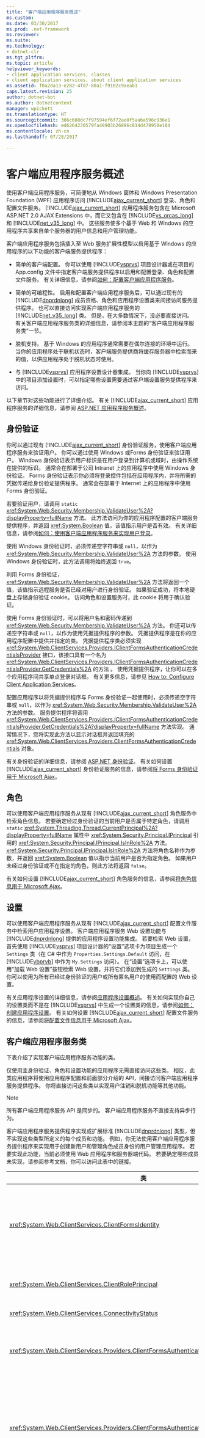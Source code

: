 ```yaml
---
title: "客户端应用程序服务概述"
ms.custom: 
ms.date: 03/30/2017
ms.prod: .net-framework
ms.reviewer: 
ms.suite: 
ms.technology:
- dotnet-clr
ms.tgt_pltfrm: 
ms.topic: article
helpviewer_keywords:
- client application services, classes
- client application services, about client application services
ms.assetid: f0a2da13-e282-4fd7-88a1-f9102c9aeab1
caps.latest.revision: 25
author: dotnet-bot
ms.author: dotnetcontent
manager: wpickett
ms.translationtype: HT
ms.sourcegitcommit: 306c608dc7f97594ef6f72ae0f5aaba596c936e1
ms.openlocfilehash: ed6264230579fa48903b26896c814d478950e184
ms.contentlocale: zh-cn
ms.lasthandoff: 07/28/2017

---
```

# <a name="client-application-services-overview"></a>客户端应用程序服务概述
使用客户端应用程序服务，可简便地从 Windows 窗体和 Windows Presentation Foundation (WPF) 应用程序访问 [!INCLUDE[ajax_current_short](../../../includes/ajax-current-short-md.md)] 登录、角色和配置文件服务。 [!INCLUDE[ajax_current_short](../../../includes/ajax-current-short-md.md)] 应用程序服务包含在 Microsoft ASP.NET 2.0 AJAX Extensions 中，而它又包含在 [!INCLUDE[vs_orcas_long](../../../includes/vs-orcas-long-md.md)] 和 [!INCLUDE[net_v35_long](../../../includes/net-v35-long-md.md)] 中。 这些服务使多个基于 Web 和 Windows 的应用程序共享来自单个服务器的用户信息和用户管理功能。  
  
 客户端应用程序服务包括插入至 Web 服务扩展性模型以启用基于 Windows 的应用程序的以下功能的客户端服务提供程序：  
  
-   简单的客户端配置。 你可以使用 [!INCLUDE[vsprvs](../../../includes/vsprvs-md.md)] 项目设计器或在项目的 App.config 文件中指定客户端服务提供程序以启用和配置登录、角色和配置文件服务。 有关详细信息，请参阅[如何：配置客户端应用程序服务](../../../docs/framework/common-client-technologies/how-to-configure-client-application-services.md)。  
  
-   简单的可编程性。 启用和配置客户端应用程序服务后，可以通过现有的 [!INCLUDE[dnprdnlong](../../../includes/dnprdnlong-md.md)] 成员资格、角色和应用程序设置类来间接访问服务提供程序。 也可以直接访问实现客户端应用程序服务的 [!INCLUDE[net_v35_long](../../../includes/net-v35-long-md.md)] 类。 但是，在大多数情况下，没必要直接访问。 有关客户端应用程序服务类的详细信息，请参阅本主题的“客户端应用程序服务类”一节。  
  
-   脱机支持。 基于 Windows 的应用程序通常需要在偶尔连接的环境中运行。 当你的应用程序处于联机状态时，客户端服务提供商将缓存服务器中检索而来的值，以供应用程序处于脱机状态时使用。  
  
-   与 [!INCLUDE[vsprvs](../../../includes/vsprvs-md.md)] 应用程序设置设计器集成。 当你向 [!INCLUDE[vsprvs](../../../includes/vsprvs-md.md)] 中的项目添加设置时，可以指定哪些设置需要通过客户端设置服务提供程序来访问。  
  
 以下章节对这些功能进行了详细介绍。 有关 [!INCLUDE[ajax_current_short](../../../includes/ajax-current-short-md.md)] 应用程序服务的详细信息，请参阅 [ASP.NET 应用程序服务概述](http://msdn.microsoft.com/library/1162e529-0d70-44b2-b3ab-83e60c695013)。  
  
## <a name="authentication"></a>身份验证  
 你可以通过现有 [!INCLUDE[ajax_current_short](../../../includes/ajax-current-short-md.md)] 身份验证服务，使用客户端应用程序服务来验证用户。 你可以通过使用 Windows 或Forms 身份验证来验证用户。 Windows 身份验证表示用户标识是在用户登录到计算机或域时，由操作系统在提供的标识。 通常会在部署于公司 Intranet 上的应用程序中使用 Windows 身份验证。 Forms 身份验证表示你必须将登录控件包括在应用程序内，并将所需的凭据传递给身份验证提供程序。 通常会在部署于 Internet 上的应用程序中使用 Forms 身份验证。  
  
 若要验证用户，请调用 `static` <xref:System.Web.Security.Membership.ValidateUser%2A?displayProperty=fullName> 方法。 此方法访问为你的应用程序配置的客户端服务提供程序，并返回 <xref:System.Boolean> 值，该值指示用户是否有效。 有关详细信息，请参阅[如何：使用客户端应用程序服务来实现用户登录](../../../docs/framework/common-client-technologies/how-to-implement-user-login-with-client-application-services.md)。  
  
 使用 Windows 身份验证时，必须传递空字符串或 `null`，以作为 <xref:System.Web.Security.Membership.ValidateUser%2A> 方法的参数。 使用 Windows 身份验证时，此方法调用将始终返回 `true`。  
  
 利用 Forms 身份验证，<xref:System.Web.Security.Membership.ValidateUser%2A> 方法将返回一个值，该值指示远程服务是否已经对用户进行身份验证。 如果验证成功，将本地硬盘上存储身份验证 cookie。 访问角色和设置服务时，此 cookie 将用于确认验证。  
  
 使用 Forms 身份验证时，可以将用户名和密码传递到 <xref:System.Web.Security.Membership.ValidateUser%2A> 方法。 你还可以传递空字符串或 `null`，以作为使用凭据提供程序的参数。 凭据提供程序是在你的应用程序配置中提供并指定的类。 凭据提供程序类必须实现 <xref:System.Web.ClientServices.Providers.IClientFormsAuthenticationCredentialsProvider> 接口，该接口具有一个名为 <xref:System.Web.ClientServices.Providers.IClientFormsAuthenticationCredentialsProvider.GetCredentials%2A> 的方法 。 使用凭据提供程序，让你可以在多个应用程序间共享单点登录对话框。 有关更多信息，请参见 [How to: Configure Client Application Services](../../../docs/framework/common-client-technologies/how-to-configure-client-application-services.md)。  
  
 配置应用程序以将凭据提供程序与 Forms 身份验证一起使用时，必须传递空字符串或 `null`，以作为 <xref:System.Web.Security.Membership.ValidateUser%2A> 方法的参数。 服务提供程序将调用 <xref:System.Web.ClientServices.Providers.IClientFormsAuthenticationCredentialsProvider.GetCredentials%2A?displayProperty=fullName> 方法实现。 通常情况下，您将实现此方法以显示对话框并返回填充的 <xref:System.Web.ClientServices.Providers.ClientFormsAuthenticationCredentials> 对象。  
  
 有关身份验证的详细信息，请参阅 [ASP.NET 身份验证](http://msdn.microsoft.com/library/fc10b0ef-4ce4-4a7f-9174-886325221ee1)。 有关如何设置 [!INCLUDE[ajax_current_short](../../../includes/ajax-current-short-md.md)] 身份验证服务的信息，请参阅[将 Forms 身份验证用于 Microsoft Ajax](http://msdn.microsoft.com/library/c50f7dc5-323c-4c63-b4f3-96edfc1e815e)。  
  
## <a name="roles"></a>角色  
 可以使用客户端应用程序服务从现有 [!INCLUDE[ajax_current_short](../../../includes/ajax-current-short-md.md)] 角色服务中检索角色信息。 若要确定经过身份验证的当前用户是否属于特定角色，请调用 `static` <xref:System.Threading.Thread.CurrentPrincipal%2A?displayProperty=fullName> 属性中 <xref:System.Security.Principal.IPrincipal> 引用的 <xref:System.Security.Principal.IPrincipal.IsInRole%2A> 方法。 <xref:System.Security.Principal.IPrincipal.IsInRole%2A> 方法将角色名称作为参数，并返回 <xref:System.Boolean> 值以指示当前用户是否为指定角色。 如果用户未经过身份验证或不在指定的角色，则此方法将返回 `false`。  
  
 有关如何设置 [!INCLUDE[ajax_current_short](../../../includes/ajax-current-short-md.md)] 角色服务的信息，请参阅[将角色信息用于 Microsoft Ajax](http://msdn.microsoft.com/library/280f6ad9-ba1a-4fc9-b0cc-22e39e54a82d)。  
  
## <a name="settings"></a>设置  
 可以使用客户端应用程序服务从现有 [!INCLUDE[ajax_current_short](../../../includes/ajax-current-short-md.md)] 配置文件服务中检索用户应用程序设置。 客户端应用程序服务 Web 设置功能与 [!INCLUDE[dnprdnlong](../../../includes/dnprdnlong-md.md)] 提供的应用程序设置功能集成。 若要检索 Web 设置，首先使用 [!INCLUDE[vsprvs](../../../includes/vsprvs-md.md)] 项目设计器的“设置”选项卡为项目生成一个 `Settings` 类（在 C# 中作为 `Properties.Settings.Default` 访问，在 [!INCLUDE[vbprvb](../../../includes/vbprvb-md.md)] 中作为 `My.Settings` 访问）。 在“设置”选项卡上，可以使用“加载 Web 设置”按钮检索 Web 设置，并将它们添加到生成的 `Settings` 类。 你可以使用为所有已经过身份验证的用户或所有匿名用户的使用而配置的 Web 设置。  
  
 有关应用程序设置的详细信息，请参阅[应用程序设置概述](../../../docs/framework/winforms/advanced/application-settings-overview.md)。 有关如何实现你自己的设置类而不是在 [!INCLUDE[vsprvs](../../../includes/vsprvs-md.md)] 中生成一个设置类的信息，请参阅[如何：创建应用程序设置](../../../docs/framework/winforms/advanced/how-to-create-application-settings.md)。 有关如何设置 [!INCLUDE[ajax_current_short](../../../includes/ajax-current-short-md.md)] 配置文件服务的信息，请参阅[将配置文件信息用于 Microsoft Ajax](http://msdn.microsoft.com/library/91239ae6-d01c-4f4e-a433-eb9040dbed61)。  
  
## <a name="client-application-services-classes"></a>客户端应用程序服务类  
 下表介绍了实现客户端应用程序服务功能的类。  
  
 仅使用主身份验证、角色和设置功能的应用程序无需直接访问这些类。 相反，此类应用程序将使用应用程序配置和前面部分介绍的 API，间接访问客户端应用程序服务提供程序。 你将直接访问这些类以实现用户注销和脱机功能等其他功能。  
  
> [!NOTE]
>  所有客户端应用程序服务 API 是同步的。 客户端应用程序服务不直接支持异步行为。  
  
 客户端应用程序服务提供程序实现或扩展标准 [!INCLUDE[dnprdnlong](../../../includes/dnprdnlong-md.md)] 类型，但不实现这些类型所定义的每个成员和功能。 例如，你无法使用客户端应用程序服务提供程序来实现用于创建新用户和管理角色成员身份的用户管理应用程序。 若要实现此功能，当前必须使用 Web 应用程序和服务器端代码。 若要确定哪些成员未实现，请参阅参考文档，你可以访问此表中的链接。  
  
|类|描述|  
|-----------|-----------------|  
|<xref:System.Web.ClientServices.ClientFormsIdentity>|此类管理用于 Forms 身份验证的用户标识和身份验证 cookie。<br /><br /> 直接访问此类的主要目的是调用 <xref:System.Web.ClientServices.ClientFormsIdentity.RevalidateUser%2A> 方法，该方法以无提示方式重新验证用户（例如，从脱机切换到联机模式时）。<br /><br /> 使用 Forms 身份验证对用户进行身份验证后，你可以通过经 `static` <xref:System.Threading.Thread.CurrentPrincipal%2A?displayProperty=fullName> 属性检索的 <xref:System.Security.Principal.IPrincipal> 引用的 <xref:System.Security.Principal.IPrincipal.Identity%2A> 属性来检索此类的实例。|  
|<xref:System.Web.ClientServices.ClientRolePrincipal>|此类管理用户角色。<br /><br /> 此类不包含任何不能间接访问的成员。 但是，对用户进行身份验证后，你可以通过 `static` <xref:System.Threading.Thread.CurrentPrincipal%2A?displayProperty=fullName> 属性访问此类的实例。|  
|<xref:System.Web.ClientServices.ConnectivityStatus>|此类提供用于将应用程序切换到脱机模式的 `static` <xref:System.Web.ClientServices.ConnectivityStatus.IsOffline%2A> 属性。|  
|<xref:System.Web.ClientServices.Providers.ClientFormsAuthenticationCredentials>|此类表示用户凭据。<br /><br /> 实现 <xref:System.Web.ClientServices.Providers.IClientFormsAuthenticationCredentialsProvider> 接口时，你只能将此类用作 <xref:System.Web.ClientServices.Providers.IClientFormsAuthenticationCredentialsProvider.GetCredentials%2A> 方法的返回值类型。|  
|<xref:System.Web.ClientServices.Providers.ClientFormsAuthenticationMembershipProvider>|此类管理 Forms 身份验证的远程身份验证服务的访问。<br /><br /> 直接访问此类的主要目的是使用他的 <xref:System.Web.ClientServices.Providers.ClientFormsAuthenticationMembershipProvider.Logout%2A> 和 <xref:System.Web.ClientServices.Providers.ClientFormsAuthenticationMembershipProvider.UserValidated> 成员，它们未能由基类 <xref:System.Web.Security.MembershipProvider> 实现。 你还可以使用 <xref:System.Web.ClientServices.Providers.ClientFormsAuthenticationMembershipProvider.ServiceUri%2A> 属性，以编程方式设置服务位置。<br /><br /> 你可以通过 `static` <xref:System.Web.Security.Membership.Provider%2A?displayProperty=fullName> 属性检索此类的实例。|  
|<xref:System.Web.ClientServices.Providers.ClientWindowsAuthenticationMembershipProvider>|此类管理 Windows 身份验证。<br /><br /> 直接访问此类的主要目的是调用他的 <xref:System.Web.ClientServices.Providers.ClientWindowsAuthenticationMembershipProvider.Logout%2A> 方法。 注销后，Windows 仍将保留对用户的身份验证，但将不能访问远程应用程序服务。<br /><br /> 你可以通过 `static` <xref:System.Web.Security.Membership.Provider%2A?displayProperty=fullName> 属性检索此类的实例。|  
|<xref:System.Web.ClientServices.Providers.ClientRoleProvider>|此类管理远程角色服务访问。<br /><br /> 访问此类的主要目的是调用他的 <xref:System.Web.ClientServices.Providers.ClientRoleProvider.ResetCache%2A> 方法。 如果你的应用程序配置为使用非零角色服务缓存超时值，则这样做很有用。 有关更多信息，请参见 [How to: Configure Client Application Services](../../../docs/framework/common-client-technologies/how-to-configure-client-application-services.md)。 你还可以使用 <xref:System.Web.ClientServices.Providers.ClientRoleProvider.ServiceUri%2A> 属性，以编程方式设置服务位置。<br /><br /> 你可以通过 `static` <xref:System.Web.Security.Roles.Provider%2A?displayProperty=fullName> 属性检索此类的实例。|  
|<xref:System.Web.ClientServices.Providers.ClientSettingsProvider>|此类管理远程 Web 设置服务访问。<br /><br /> 访问此类的主要目的是处理 <xref:System.Web.ClientServices.Providers.ClientSettingsProvider.SettingsSaved> 事件。 你还可以使用 <xref:System.Web.ClientServices.Providers.ClientSettingsProvider.ServiceUri%2A> 属性，以编程方式设置服务位置。|  
|<xref:System.Web.ClientServices.Providers.IClientFormsAuthenticationCredentialsProvider>|此接口为你的应用程序提供了一个间接获取用于验证的用户凭据的方法，如本主题的身份验证部分前面的说明所述。 有关更多信息，请参见 [How to: Configure Client Application Services](../../../docs/framework/common-client-technologies/how-to-configure-client-application-services.md)。|  
|<xref:System.Web.ClientServices.Providers.SettingsSavedEventArgs>|此类提供在 <xref:System.Web.ClientServices.Providers.ClientSettingsProvider.SettingsSaved?displayProperty=fullName> 事件处理程序中使用的 <xref:System.Web.ClientServices.Providers.SettingsSavedEventArgs.FailedSettingsList%2A> 属性。|  
|<xref:System.Web.ClientServices.Providers.UserValidatedEventArgs>|此类提供在 <xref:System.Web.ClientServices.Providers.ClientFormsAuthenticationMembershipProvider.UserValidated> 事件处理程序中使用的 <xref:System.Web.ClientServices.Providers.UserValidatedEventArgs.UserName%2A> 属性。|  
  
## <a name="see-also"></a>另请参阅  
 [客户端应用程序服务](../../../docs/framework/common-client-technologies/client-application-services.md)   
 [如何：配置客户端应用程序服务](../../../docs/framework/common-client-technologies/how-to-configure-client-application-services.md)   
 [如何：使用客户端应用程序服务来实现用户登录](../../../docs/framework/common-client-technologies/how-to-implement-user-login-with-client-application-services.md)   
 [演练：使用客户端应用程序服务](../../../docs/framework/common-client-technologies/walkthrough-using-client-application-services.md)   
 [应用程序设置概述](../../../docs/framework/winforms/advanced/application-settings-overview.md)   
 [ASP.NET 应用程序服务概述](http://msdn.microsoft.com/library/1162e529-0d70-44b2-b3ab-83e60c695013)   
 [将 Forms 身份验证用于 Microsoft Ajax](http://msdn.microsoft.com/library/c50f7dc5-323c-4c63-b4f3-96edfc1e815e)   
 [将角色信息用于 Microsoft Ajax](http://msdn.microsoft.com/library/280f6ad9-ba1a-4fc9-b0cc-22e39e54a82d)   
 [将配置文件信息用于 Microsoft Ajax](http://msdn.microsoft.com/library/91239ae6-d01c-4f4e-a433-eb9040dbed61)   
 [ASP.NET 身份验证](http://msdn.microsoft.com/library/fc10b0ef-4ce4-4a7f-9174-886325221ee1)   
 [使用角色管理授权](http://msdn.microsoft.com/library/01954ce4-39a2-487f-8153-a69f6f6f3195)   
 [为 SQL Server 创建和配置应用程序服务数据库](http://msdn.microsoft.com/library/ab894e83-7e2f-4af8-a116-b1bff8f815b2)

